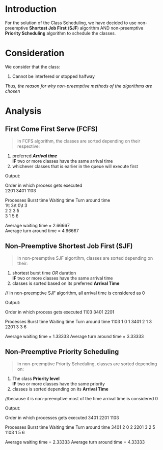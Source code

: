 # Introduction

For the solution of the Class Scheduling, we have decided to use 
non-preemptive **Shortest Job First** (**SJF**) algorithm
AND
non-preemptive **Priority Scheduling** algorithm
to schedule the classes.

# Consideration

We consider that the class:
1.  Cannot be interfered or stopped halfway

_Thus, the reason for why non-preemptive methods of the algorithms are chosen_

# Analysis

## First Come First Serve (FCFS)

 > In FCFS algorithm, the classes are sorted depending on their respective: </br>
 1. preferred ***Arrival time*** </br>
 **IF** two or more classes have the same arrival time </br>
 2. whichever classes that is earlier in the queue will execute first

Output:

Order in which process gets executed </br>
2201    3401    1103

Processes   Burst time   Waiting time   Turn around time </br>
   1\t          3\t         0\t           3 </br>
   2            2           3             5 </br>
   3            1           5             6 </br>
   
Average waiting time = 2.66667 </br>
Average turn around time = 4.66667

## Non-Preemptive Shortest Job First (SJF)

> In non-preemptive SJF algortihm, classes are sorted depending on their:
1. shortest burst time *OR* duration </br>
**IF** two or more classes have the same arrival time </br>
2. classes is sorted based on its preferred **Arrival Time**

// in non-preemptive SJF algorithm, all arrival time is considered as 0

Output:

Order in which process gets executed
1103 3401 2201

Processes  Burst time  Waiting time  Turn around time
 1103           1        0               1
 3401           2        1               3
 2201           3        3               6

Average waiting time = 1.33333
Average turn around time = 3.33333

## Non-Preemptive Priority Scheduling

> In non-preemptive Priority Scheduling, classes are sorted depending on:
1. The class **Priority level** </br>
**IF** two or more classes have the same priority </br>
2. classes is sorted depending on its **Arrival Time**

//because it is non-preemptive most of the time arrival time is considered 0

Output:

Order in which processes gets executed
3401 2201 1103

Processes   Burst time   Waiting time   Turn around time
   3401         2           0             2
   2201         3           2             5
   1103         1           5             6

Average waiting time = 2.33333
Average turn around time = 4.33333
